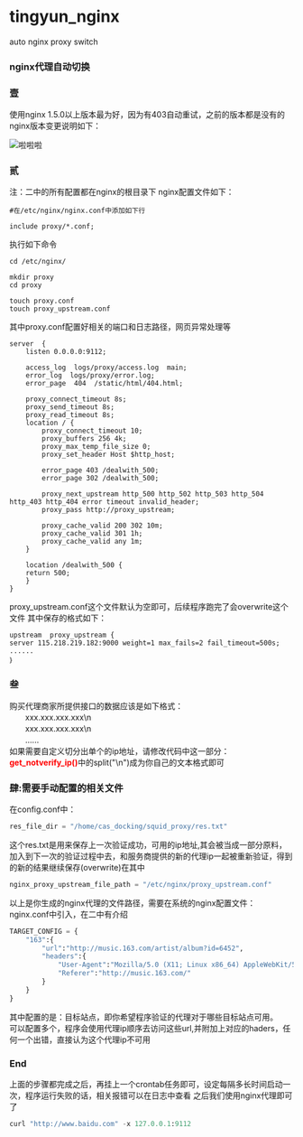 # tingyun_nginx
auto nginx proxy switch

### nginx代理自动切换
### **壹**
使用nginx 1.5.0以上版本最为好，因为有403自动重试，之前的版本都是没有的  
nginx版本变更说明如下：

![啦啦啦](https://github.com/tingyunsay/tingyun_nginx/raw/master/img/version_change.png)
### **贰**
注：二中的所有配置都在nginx的根目录下
nginx配置文件如下：
```text
#在/etc/nginx/nginx.conf中添加如下行

include proxy/*.conf;
```
执行如下命令
```text
cd /etc/nginx/

mkdir proxy
cd proxy

touch proxy.conf
touch proxy_upstream.conf
```
其中proxy.conf配置好相关的端口和日志路径，网页异常处理等
```text
server  {
    listen 0.0.0.0:9112;

    access_log  logs/proxy/access.log  main;
    error_log  logs/proxy/error.log;
    error_page  404  /static/html/404.html;

    proxy_connect_timeout 8s;
    proxy_send_timeout 8s;
    proxy_read_timeout 8s;
    location / {
        proxy_connect_timeout 10;
        proxy_buffers 256 4k;
        proxy_max_temp_file_size 0;
        proxy_set_header Host $http_host;
        
        error_page 403 /dealwith_500;
        error_page 302 /dealwith_500;

        proxy_next_upstream http_500 http_502 http_503 http_504 http_403 http_404 error timeout invalid_header;
        proxy_pass http://proxy_upstream;

        proxy_cache_valid 200 302 10m;
        proxy_cache_valid 301 1h;
        proxy_cache_valid any 1m;
    }

    location /dealwith_500 {
    return 500;
    }
}
```
proxy_upstream.conf这个文件默认为空即可，后续程序跑完了会overwrite这个文件
其中保存的格式如下：
```text
upstream  proxy_upstream {
server 115.218.219.182:9000 weight=1 max_fails=2 fail_timeout=500s;
......
｝
```
### **叁**
购买代理商家所提供接口的数据应该是如下格式：  
　　xxx.xxx.xxx.xxx\n  
　　xxx.xxx.xxx.xxx\n  
　　......  
如果需要自定义切分出单个的ip地址，请修改代码中这一部分：<font color="red">**get_notverify_ip()**</font>中的split("\n")成为你自己的文本格式即可
### **肆:需要手动配置的相关文件**
在config.conf中：
```python
res_file_dir = "/home/cas_docking/squid_proxy/res.txt"
```
这个res.txt是用来保存上一次验证成功，可用的ip地址,其会被当成一部分原料，加入到下一次的验证过程中去，和服务商提供的新的代理ip一起被重新验证，得到的新的结果继续保存(overwrite)在其中

```python
nginx_proxy_upstream_file_path = "/etc/nginx/proxy_upstream.conf"
```
以上是你生成的nginx代理的文件路径，需要在系统的nginx配置文件：nginx.conf中引入，在二中有介绍

```python
TARGET_CONFIG = {
    "163":{
        "url":"http://music.163.com/artist/album?id=6452",
        "headers":{
            "User-Agent":"Mozilla/5.0 (X11; Linux x86_64) AppleWebKit/537.36 (KHTML, like Gecko) Chrome/57.0.2987.133 Safari/537.36",
            "Referer":"http://music.163.com/"
        }
    }
}
```
其中配置的是：目标站点，即你希望程序验证的代理对于哪些目标站点可用。  
可以配置多个，程序会使用代理ip顺序去访问这些url,并附加上对应的haders，任何一个出错，直接认为这个代理ip不可用
### **End**
上面的步骤都完成之后，再挂上一个crontab任务即可，设定每隔多长时间启动一次，程序运行失败的话，相关报错可以在日志中查看
之后我们使用nginx代理即可了
```python
curl "http://www.baidu.com" -x 127.0.0.1:9112
```
